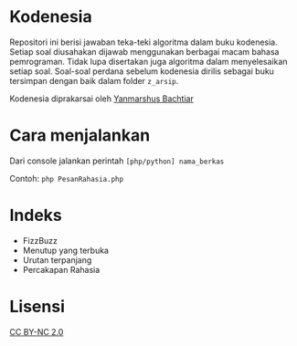 Kodenesia
=========

Repositori ini berisi jawaban teka-teki algoritma dalam buku kodenesia.
Setiap soal diusahakan dijawab menggunakan berbagai macam bahasa pemrograman.
Tidak lupa disertakan juga algoritma dalam menyelesaikan setiap soal.
Soal-soal perdana sebelum kodenesia dirilis sebagai buku tersimpan dengan baik dalam folder `z_arsip`.

Kodenesia diprakarsai oleh [Yanmarshus Bachtiar](http://karima.web.id) 

Cara menjalankan
================

Dari console jalankan perintah `[php/python] nama_berkas`

Contoh: `php PesanRahasia.php`

Indeks 
======
* FizzBuzz
* Menutup yang terbuka
* Urutan terpanjang
* Percakapan Rahasia

Lisensi
================
[CC BY-NC 2.0](http://creativecommons.org/licenses/by-nc/2.0/)
